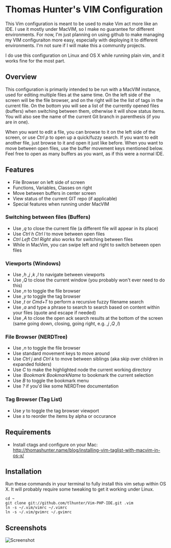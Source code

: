 # Thomas Hunter's VIM Configuration

This Vim configuration is meant to be used to make Vim act more like an IDE. I use it mostly under MacVIM,
so I make no guarantee for different environments. For now, I'm just planning on using github to make
managing my VIM configuraiton more easy, especially with deploying it to different environments. I'm not
sure if I will make this a community projects.

I do use this configuration on Linux and OS X while running plain vim, and it works fine for the most part.

## Overview

This configuration is primarily intended to be run with a MacVIM instance, used for editing
multiple files at the same time. On the left side of the screen will be the file browser, and on the right
will be the list of tags in the current file. On the bottom you will see a list of the currently opened
files (buffers) when switching between them, otherwise it will show status items. You will also see the name of the
current Git branch in parenthesis (if you are in one).

When you want to edit a file, you can browse to it on the left side of the screen, or use _Ctrl p_
to open up a quick/fuzzy search. If you want to edit another file, just browse to it and
open it just like before. When you want to move between open files, use the buffer movement keys mentioned
below. Feel free to open as many buffers as you want, as if this were a normal IDE.

## Features

* File Browser on left side of screen
* Functions, Variables, Classes on right
* Move between buffers in center screen
* View status of the current GIT repo (if applicable)
* Special features when running under MacVIM

### Switching between files (Buffers)

* Use _,q_ to close the current file (a different file will appear in its place)
* Use _Ctrl h Ctrl l_ to move between open files
 * _Ctrl Left Ctrl Right_ also works for switching between files
 * While in MacVim, you can swipe left and right to switch between open files

### Viewports (Windows)

* Use _,h ,j ,k ,l_ to navigate between viewports
* Use _,Q_ to close the current window (you probably won't ever need to do this)
* Use _,n_ to toggle the file browser
* Use _,y_ to toggle the tag browser
* Use _,t_ or _Cmd+T_ to perform a recursive fuzzy filename search
* Use _,a_ and type a phrase to search to search based on content within your files (quote and escape if needed)
* Use _,A_ to close the open ack search results at the bottom of the screen (same going down, closing, going right, e.g. _,j ,Q ,l_)

### File Browser (NERDTree)

* Use _,n_ to toggle the file browser
* Use standard movement keys to move around
* Use _Ctrl j_ and _Ctrl k_ to move between siblings (aka skip over children in expanded folders)
* Use _C_ to make the highlighted node the current working directory
* Use _:Bookmark BookmarkName_ to bookmark the current selection
* Use _B_ to toggle the bookmark menu
* Use _?_ if you'd like some NERDTree documentation

### Tag Browser (Tag List)

* Use _y_ to toggle the tag browser viewport
* Use _s_ to reorder the items by alpha or occurance

## Requirements

* Install ctags and configure on your Mac: http://thomashunter.name/blog/installing-vim-taglist-with-macvim-in-os-x/

## Installation

Run these commands in your terminal to fully install this vim setup within OS X. It will probably require some
tweaking to get it working under Linux.

    cd ~
    git clone git://github.com/tlhunter/Vim-PHP-IDE.git .vim
    ln -s ~/.vim/vimrc ~/.vimrc
    ln -s ~/.vim/gvimrc ~/.gvimrc

## Screenshots

![Screenshot](http://thomashunter.name/pictures/macvim.png "Screenshot of MacVIM")
